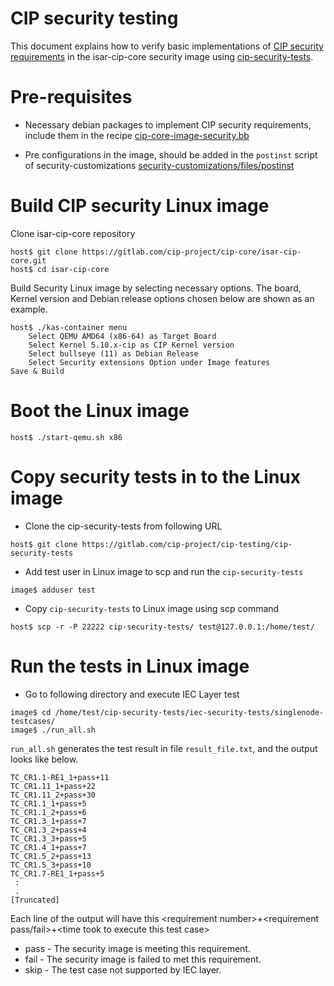 # CIP security testing
This document explains how to verify basic implementations of [CIP security requirements](https://gitlab.com/cip-project/cip-documents/-/blob/master/security/security_requirements.md) in the isar-cip-core security image using [cip-security-tests](https://gitlab.com/cip-project/cip-testing/cip-security-tests).

# Pre-requisites
- Necessary debian packages to implement CIP security requirements, include them in the recipe [cip-core-image-security.bb](recipes-core/images/cip-core-image-security.bb)

- Pre configurations in the image, should be added in the `postinst` script of security-customizations [security-customizations/files/postinst](recipes-core/security-customizations/files/postinst)

# Build CIP security Linux image
Clone isar-cip-core repository
```
host$ git clone https://gitlab.com/cip-project/cip-core/isar-cip-core.git
host$ cd isar-cip-core
```
Build Security Linux image by selecting necessary options. The board, Kernel version and Debian release options chosen below are shown as an example.
```
host$ ./kas-container menu
    Select QEMU AMD64 (x86-64) as Target Board
    Select Kernel 5.10.x-cip as CIP Kernel version
    Select bullseye (11) as Debian Release
    Select Security extensions Option under Image features
Save & Build
```
# Boot the Linux image
```
host$ ./start-qemu.sh x86
```

# Copy security tests in to the Linux image
- Clone the cip-security-tests from following URL
```
host$ git clone https://gitlab.com/cip-project/cip-testing/cip-security-tests
```
- Add test user in Linux image to scp and run the `cip-security-tests`
```
image$ adduser test
```
- Copy `cip-security-tests` to Linux image using scp command
```
host$ scp -r -P 22222 cip-security-tests/ test@127.0.0.1:/home/test/
```

# Run the tests in Linux image
- Go to following directory and execute IEC Layer test
```
image$ cd /home/test/cip-security-tests/iec-security-tests/singlenode-testcases/
image$ ./run_all.sh
```
`run_all.sh` generates the test result in file `result_file.txt`, and the output looks like below.
```
TC_CR1.1-RE1_1+pass+11
TC_CR1.11_1+pass+22
TC_CR1.11_2+pass+30
TC_CR1.1_1+pass+5
TC_CR1.1_2+pass+6
TC_CR1.3_1+pass+7
TC_CR1.3_2+pass+4
TC_CR1.3_3+pass+5
TC_CR1.4_1+pass+7
TC_CR1.5_2+pass+13
TC_CR1.5_3+pass+10
TC_CR1.7-RE1_1+pass+5
 :
 .
[Truncated]
```
Each line of the output will have this \<requirement number\>+<requirement pass/fail>+\<time took to execute this test case\>
- pass - The security image is meeting this requirement.
- fail - The security image is failed to met this requirement.
- skip - The test case not supported by IEC layer.
